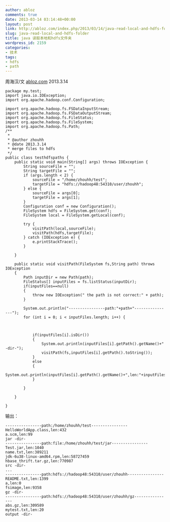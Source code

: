 ```yaml
---
author: abloz
comments: true
date: 2013-03-14 03:14:48+00:00
layout: post
link: http://abloz.com/index.php/2013/03/14/java-read-local-and-hdfs-folder/
slug: java-read-local-and-hdfs-folder
title: java 读取本地和hdfs文件夹
wordpress_id: 2159
categories:
- 技术
tags:
- hdfs
- path
---
```


周海汉/文
[abloz.com](http://abloz.com)
2013.3.14


    
    
    package my.test;
    import java.io.IOException;
    import org.apache.hadoop.conf.Configuration;
    
    import org.apache.hadoop.fs.FSDataInputStream;
    import org.apache.hadoop.fs.FSDataOutputStream;
    import org.apache.hadoop.fs.FileStatus;
    import org.apache.hadoop.fs.FileSystem;
    import org.apache.hadoop.fs.Path;
    /**
     *
     * @author zhouhh
     * @date 2013.3.14
     * merge files to hdfs
     */
    public class testhdfspaths {
    	public static void main(String[] args) throws IOException {
    		String sourceFile = "";
    		String targetFile = "";
    		if (args.length < 2) {
    			sourceFile = "/home/zhouhh/test";
    			targetFile = "hdfs://hadoop48:54310/user/zhouhh";
    		} else {
    			sourceFile = args[0];
    			targetFile = args[1];
    		}
    		Configuration conf = new Configuration();
    		FileSystem hdfs = FileSystem.get(conf);
    		FileSystem local = FileSystem.getLocal(conf);
    
    		try {
    			visitPath(local,sourceFile);
    			visitPath(hdfs,targetFile);
    		} catch (IOException e) {
    			e.printStackTrace();
    		}
    
    	}
    
    	public static void visitPath(FileSystem fs,String path) throws IOException
    	{
    		Path inputDir = new Path(path);
    		FileStatus[] inputFiles = fs.listStatus(inputDir);
    		if(inputFiles==null)
    		{
    			throw new IOException(" the path is not correct:" + path);
    		}
    
    		System.out.println("----------------path:"+path+"----------------");
    		for (int i = 0; i < inputFiles.length; i++) {
    
    
    
    			if(inputFiles[i].isDir())
    			{
    				System.out.println(inputFiles[i].getPath().getName()+" -dir-");
    				visitPath(fs,inputFiles[i].getPath().toString());
    			}
    			else
    			{
    				System.out.println(inputFiles[i].getPath().getName()+",len:"+inputFiles[i].getLen());
    			}
    
    		}
    
    	}
    
    }
    


输出：

    
    
    ----------------path:/home/zhouhh/test----------------
    HelloWorldApp.class,len:432
    a.scm,len:99
    jar -dir-
    ----------------path:file:/home/zhouhh/test/jar----------------
    Test.jar,len:1040
    name.txt,len:389211
    jdk-6u38-linux-amd64.rpm,len:58727459
    hbase_thrift.tar.gz,len:770987
    src -dir-
    ...
    ----------------path:hdfs://hadoop48:54310/user/zhouhh----------------
    README.txt,len:1399
    a,len:0
    fsimage,len:9358
    gz -dir-
    ----------------path:hdfs://hadoop48:54310/user/zhouhh/gz----------------
    abs.gz,len:309589
    mytest.txt,len:20
    output -dir-
    

